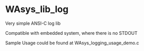 # WAsys_lib_log
Very simple ANSI-C log lib

Compatible with embedded system, where there is no STDOUT

Sample Usage could be found at WAsys_logging_usage_demo.c
